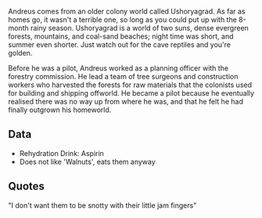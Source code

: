 Andreus comes from an older colony world called Ushoryagrad. As far as homes go, it wasn't a terrible one, so long as you could put up with the 8-month rainy season. Ushoryagrad is a world of two suns, dense evergreen forests, mountains, and coal-sand beaches; night time was short, and summer even shorter. Just watch out for the cave reptiles and you're golden.

Before he was a pilot, Andreus worked as a planning officer with the forestry commission. He lead a team of tree surgeons and construction workers who harvested the forests for raw materials that the colonists used for building and shipping offworld. He became a pilot because he eventually realised there was no way up from where he was, and that he felt he had finally outgrown his homeworld. 

## Data
* Rehydration Drink: Aspirin
* Does not like 'Walnuts', eats them anyway

## Quotes
"I don't want them to be snotty with their little jam fingers"
